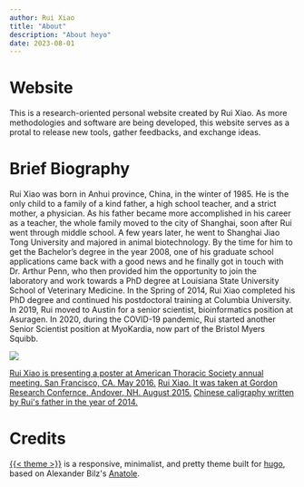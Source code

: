 ```yaml
---
author: Rui Xiao
title: "About"
description: "About heyo"
date: 2023-08-01
---
```


# Website

This is a research-oriented personal website created by Rui Xiao. As more methodologies and software are being developed, this website serves as a protal to release new tools, gather feedbacks, and exchange ideas.

# Brief Biography

Rui Xiao was born in Anhui province, China, in the winter of 1985. He is the only child to a family of a kind father, a high school teacher, and a strict mother, a physician. As his father became more accomplished in his career as a teacher, the whole family moved to the city of Shanghai, soon after Rui went through middle school. A few years later, he went to Shanghai Jiao Tong University and majored in animal biotechnology. By the time for him to get the Bachelor’s degree in the year 2008, one of his graduate school applications came back with a good news and he finally got in touch with Dr. Arthur Penn, who then provided him the opportunity to join the laboratory and work towards a PhD degree at Louisiana State University School of Veterinary Medicine. In the Spring of 2014, Rui Xiao completed his PhD degree and continued his postdoctoral training at Columbia University. In 2019, Rui moved to Austin for a senior scientist, bioinformatics position at Asuragen. In 2020, during the COVID-19 pandemic, Rui started another Senior Scientist position at MyoKardia, now part of the Bristol Myers Squibb. 


![](images/DSC00668c.jpg)


[Rui Xiao is presenting a poster at American Thoracic Society annual meeting. San Francisco, CA. May 2016.](~/Content/Image/DSC_0413.jpg)
[Rui Xiao. It was taken at Gordon Research Confernce. Andover, NH. August 2015.](~/Content/Image/DSC00668c.jpg)
[Chinese caligraphy written by Rui's father in the year of 2014.](~/Content/Image/shanmian2014.jpg)


# Credits

[{{< theme >}}](https://github.com/LucasVadilho/heyo-hugo-theme) is a responsive, minimalist, and pretty theme built for [hugo](https://gohugo.io/), based on Alexander Bilz's [Anatole](https://github.com/lxndrblz/anatole).
